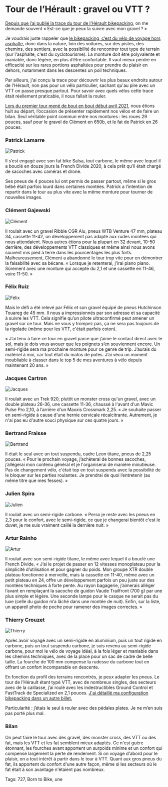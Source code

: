 # Tour de l&#8217;Hérault : gravel ou VTT ?

[Depuis que j’ai publié la trace du tour de l’Hérault bikepacking](https://tcrouzet.com/727tour/), on me demande souvent « Est-ce que je peux la suivre avec mon gravel ? »<span id="more-58688"></span>

Je voudrais juste rappeler que [le bikepacking, c’est du vélo de voyage hors asphalte](https://bikepacking.com/plog/what-is-bikepacking/), donc dans la nature, loin des voitures, sur des pistes, des chemins, des sentiers, avec la possibilité de rencontrer tout type de terrain (sur l'asphalte, c'est du cyclotourisme). La monture doit être polyvalente et maniable, donc légère, en plus d’être confortable. Il vaut mieux perdre en efficacité sur les rares portions asphaltées pour prendre du plaisir en dehors, notamment dans les descentes un poil techniques.

Par ailleurs, j'ai conçu la trace pour découvrir les plus beaux endroits autour de l'Hérault, non pas pour un vélo particulier, sachant qu'au pire avec un VTT on passe presque partout. Pour savoir avec quels vélos cette trace était réellement praticable, il nous fallait la rouler.

[Lors du premier tour mené de bout en bout début avril 2021](https://tcrouzet.com/2021/04/08/tour-de-lherault-bikepacking-agrandir-limaginaire/), nous étions huit au départ, l’occasion de présenter rapidement nos vélos et de faire un bilan. Seul véritable point commun entre nos montures : les roues 29 pouces, sauf pour le gravel de Clément en 650b, et le fat de Patrick en 26 pouces.

### Patrick Lamarre

![Patrick](https://tcrouzet.comhttps://tcrouzet.com/images_tc/2021/04/IMG_8822.jpeg)

Il s’est engagé avec son fat bike Salsa, tout carbone, le même avec lequel il a bouclé en douze jours la French Divide 2020, à cela prêt qu’il était chargé de sacoches avec caméras et drone.

Ses pneus de 4 pouces lui ont permis de passer partout, même si le gros bébé était parfois lourd dans certaines montées. Patrick a l’intention de repartir dans le tour au plus vite avec la même monture pour tourner de nouvelles images.

### Clément Gajewski

![Clément](https://tcrouzet.comhttps://tcrouzet.com/images_tc/2021/04/WhatsApp-Image-2021-04-08-at-12.48.03-2.jpeg)

Il roulait avec un gravel Ribble CGR Alu, pneus WTB Venture 47 mm, plateau 34, cassette 11-42, un développement pas adapté aux rudes montées qui nous attendaient. Nous autres étions pour la plupart en 32 devant, 10-50 derrière, des développements VTT classiques et même ainsi nous avons souvent mis pied à terre dans les pourcentages les plus forts. Malheureusement, Clément a abandonné le tour trop vite pour en démontrer la faisabilité avec sa bécane. « Lorsque je retenterai, j'irai piano piano. Sûrement avec une monture qui accepte du 2,1 et une cassette en 11-46, voire 11-50. »

### Félix Ruiz

![Félix](https://tcrouzet.comhttps://tcrouzet.com/images_tc/2021/04/WhatsApp-Image-2021-04-08-at-12.47.39-1.jpeg)

Mais le défi a été relevé par Félix et son gravel équipé de pneus Hutchinson Touareg de 45 mm. Il nous a impressionnés par son adresse et sa capacité à suivre les VTT. Cela signifie qu’un pilote ultraconfirmé peut amener un gravel sur ce tour. Mais ne vous y trompez pas, ça ne sera pas toujours de la rigolade (même pour les VTT, c'était parfois coton).

« J’ai tenu à faire ce tour en gravel parce que j’aime le contact direct avec le sol, mais je dois vous avouer que les poignets s’en souviennent encore. Un semi-rigide sera ma prochaine monture pour ce genre de trip. J’aurais du matériel à moi, car tout était du matos de potes. J’ai vécu un moment inoubliable à classer dans le top 5 de mes aventures à vélo depuis maintenant 20 ans. »

### Jacques Cartron

![Jacques](https://tcrouzet.comhttps://tcrouzet.com/images_tc/2021/04/WhatsApp-Image-2021-04-08-at-12.47.32-1.jpeg)

Il roulait avec un Trek 920, plutôt un monster cross qu'un gravel, avec un double plateau 26-36, une cassette 11-36, chaussé à l'avant d'un Mavic Pulse Pro 2,10, à l’arrière d'un Maxxis Crossmark 2,25. « Je souhaite passer en semi-rigide à cause d'une hernie cervicale récalcitrante. Autrement, je n'ai pas eu d'autre souci physique sur ces quatre jours. »

### Bertrand Fraisse

![Bertrand](https://tcrouzet.comhttps://tcrouzet.com/images_tc/2021/04/WhatsApp-Image-2021-04-08-at-12.46.27-1.jpeg)

Il était le seul avec un tout suspendu, cadre Leon titane, pneus de 2,25 pouces. « Pour le prochain voyage, j’achèterai de bonnes sacoches, j’allégerai mon contenu général et je l'organiserai de manière minutieuse. Pas de changement vélo, c'était top en tout suspendu avec la possibilité de le bloquer sur les parties roulantes. Je prendrai de quoi l’entretenir (au même titre que mes fesses). »

### Julien Spira

![Julien](https://tcrouzet.comhttps://tcrouzet.com/images_tc/2021/04/WhatsApp-Image-2021-04-08-at-12.47.48-1.jpeg)

Il roulait avec un semi-rigide carbone. « Perso je reste avec les pneus en 2,3 pour le confort, avec le semi-rigide, ce que je changerai bientôt c'est le duvet, je me suis vraiment caillé la dernière nuit. »

### Artur Rainho

![Artur](https://tcrouzet.comhttps://tcrouzet.com/images_tc/2021/04/WhatsApp-Image-2021-04-08-at-12.48.22-1.jpeg)

Il roulait avec son semi-rigide titane, le même avec lequel il a bouclé une French Divide. « J’ai le projet de passer en 12 vitesses monoplateau pour la simplicité d’utilisation et pour gagner du poids. Mon groupe XTR double plateau fonctionne à merveille, mais la cassette en 11-40, même avec un petit plateau en 24, offre un développement parfois un peu juste sur des montées techniques à forte pente. Au rayon bagagerie, j’aimerais alléger l’avant en remplaçant la sacoche de guidon Vaude Trailfront (700 g) par une plus simple et légère. Une seconde lampe pour le casque ne serait pas du luxe (celle du guidon m’a lâché dans une montée de nuit). Enfin, sur la liste, un appareil photo de poche pour ramener des images correctes. »

### Thierry Crouzet

![Thierry](https://tcrouzet.comhttps://tcrouzet.com/images_tc/2021/04/WhatsApp-Image-2021-04-08-at-12.47.56-1.jpeg)

Après avoir voyagé avec un semi-rigide en aluminium, puis un tout rigide en carbone, puis un tout suspendu carbone, je suis revenu au semi-rigide carbone, pour moi le vélo de voyage idéal, à la fois léger et maniable dans les chemins techniques, avec de la place pour un sac de cadre de belle taille. La fourche de 100 mm compense la rudesse du carbone tout en offrant un confort incomparable en descente.

En fonction du profil des terrains rencontrés, je peux adapter les pneus. Le tour de l’Hérault étant typé VTT, avec de nombreux singles, des secteurs avec de la caillasse, j’ai roulé avec les indestructibles Ground Control et FastTrack de Specialized en 2,1 pouces. [J'ai détaillé ma configuration bikepacking dans un autre billet.](https://tcrouzet.com/2021/03/26/config-bikepacking-avril-2021/)

Particularité : j’étais le seul à rouler avec des pédales plates. Je ne m’en suis pas porté plus mal.

### Bilan

On peut faire le tour avec des gravel, des monster cross, des VTT ou des fat, mais les VTT et les fat semblent mieux adaptés. Ce n'est guère étonnant, les fourches avant apportent un surpoids minime et un confort qui compense largement la perte de rendement. Si on voyage d'abord pour le plaisir, on a tout intérêt à partir dans le tour à VTT. Quant aux gros pneus du fat, ils apportent du confort d'une autre façon, même si les secteurs où le fat était à son avantage n'étaient pas nombreux.

Tags: 727, Born to Bike, une